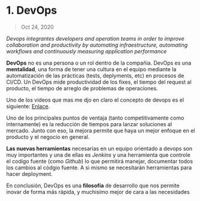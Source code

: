 # 1. DevOps

> Oct 24, 2020

*Devops integrantes developers and operation teams in order to improve collaboration and productivity by automating infraestructure, automating workflows and continuously measuring application performance*

**DevOps** no es una persona o un rol dentro de la compañia. DevOps es una **mentalidad**, una forma de tener una cultura en el equipo mediante la automatización de las prácticas (tests, deplyments, etc) en procesos de CI/CD. Un DevOps mide productividad de los fixes, el tiempo del request al producto, el tiempo de arreglo de problemas de operaciones. 

Uno de los videos que mas me djo en claro el concepto de devops es el siguiente: [Enlace](https://www.youtube.com/watch?v=_I94-tJlovg).

Uno de los principales puntos de ventaja (tanto competitivamente como internamente) es la reducción de tiempos para lanzar soluciones al mercado. Junto con eso, la mejora permite que haya un mejor enfoque en el producto y el negocio en general.


**Las nuevas herramientas** necesarias en un equipo orientado a devops son muy importantes y una de ellas es *Jenkins* y una herramienta que controle el codigo fuente (como *Github*) lo que permitirá manejar, documentar todos los cambios al códgio fuente. A si mismo se necesitarán herramientas para hacer deployment.

En conclusión, DevOps es una **filosofía** de desarrollo que nos permite inovar de forma más rápida, y muchisimo mejor de cara a las necesidades 